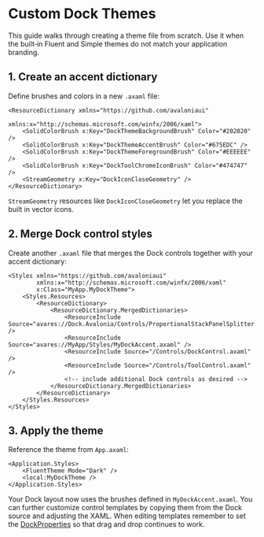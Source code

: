 # Custom Dock Themes

This guide walks through creating a theme file from scratch. Use it when the built‑in Fluent and Simple themes do not match your application branding.

## 1. Create an accent dictionary

Define brushes and colors in a new `.axaml` file:

```xaml
<ResourceDictionary xmlns="https://github.com/avaloniaui"
                    xmlns:x="http://schemas.microsoft.com/winfx/2006/xaml">
    <SolidColorBrush x:Key="DockThemeBackgroundBrush" Color="#202020" />
    <SolidColorBrush x:Key="DockThemeAccentBrush" Color="#675EDC" />
    <SolidColorBrush x:Key="DockThemeForegroundBrush" Color="#EEEEEE" />
    <SolidColorBrush x:Key="DockToolChromeIconBrush" Color="#474747" />
    <StreamGeometry x:Key="DockIconCloseGeometry" />
</ResourceDictionary>
```

`StreamGeometry` resources like `DockIconCloseGeometry` let you replace the built in vector icons.

## 2. Merge Dock control styles

Create another `.axaml` file that merges the Dock controls together with your accent dictionary:

```xaml
<Styles xmlns="https://github.com/avaloniaui"
        xmlns:x="http://schemas.microsoft.com/winfx/2006/xaml"
        x:Class="MyApp.MyDockTheme">
    <Styles.Resources>
        <ResourceDictionary>
            <ResourceDictionary.MergedDictionaries>
                <ResourceInclude Source="avares://Dock.Avalonia/Controls/ProportionalStackPanelSplitter.axaml" />
                <ResourceInclude Source="avares://MyApp/Styles/MyDockAccent.axaml" />
                <ResourceInclude Source="/Controls/DockControl.axaml" />
                <ResourceInclude Source="/Controls/ToolControl.axaml" />
                <!-- include additional Dock controls as desired -->
            </ResourceDictionary.MergedDictionaries>
        </ResourceDictionary>
    </Styles.Resources>
</Styles>
```

## 3. Apply the theme

Reference the theme from `App.axaml`:

```xaml
<Application.Styles>
    <FluentTheme Mode="Dark" />
    <local:MyDockTheme />
</Application.Styles>
```

Your Dock layout now uses the brushes defined in `MyDockAccent.axaml`. You can further customize control templates by copying them from the Dock source and adjusting the XAML. When editing templates remember to set the [DockProperties](dock-properties.md) so that drag and drop continues to work.
